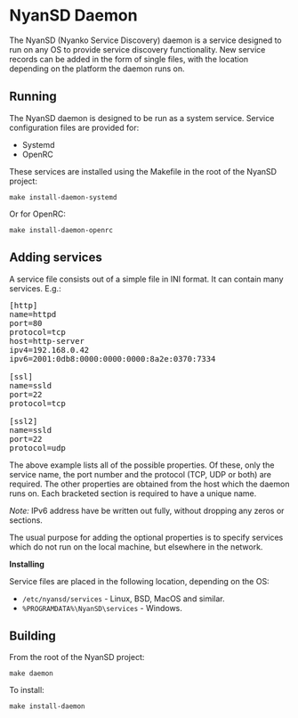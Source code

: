 # NyanSD Daemon #

The NyanSD (Nyanko Service Discovery) daemon is a service designed to run on any OS to provide service discovery functionality. New service records can be added in the form of single files, with the location depending on the platform the daemon runs on.

## Running ##

The NyanSD daemon is designed to be run as a system service. Service configuration files are provided for:

* Systemd
* OpenRC

These services are installed using the Makefile in the root of the NyanSD project:

`make install-daemon-systemd`

Or for OpenRC:

`make install-daemon-openrc`

## Adding services ##

A service file consists out of a simple file in INI format. It can contain many services. E.g.:

<pre>
[http]
name=httpd
port=80
protocol=tcp
host=http-server
ipv4=192.168.0.42
ipv6=2001:0db8:0000:0000:0000:8a2e:0370:7334

[ssl]
name=ssld
port=22
protocol=tcp

[ssl2]
name=ssld
port=22
protocol=udp
</pre>

The above example lists all of the possible properties. Of these, only the service name, the port number and the protocol (TCP, UDP or both) are required. The other properties are obtained from the host which the daemon runs on. Each bracketed section is required to have a unique name.

*Note:* IPv6 address have be written out fully, without dropping any zeros or sections.

The usual purpose for adding the optional properties is to specify services which do not run on the local machine, but elsewhere in the network.

**Installing**

Service files are placed in the following location, depending on the OS:

* `/etc/nyansd/services` - Linux, BSD, MacOS and similar.
* `%PROGRAMDATA%\NyanSD\services` - Windows.

## Building ##

From the root of the NyanSD project:

`make daemon`

To install:

`make install-daemon`

